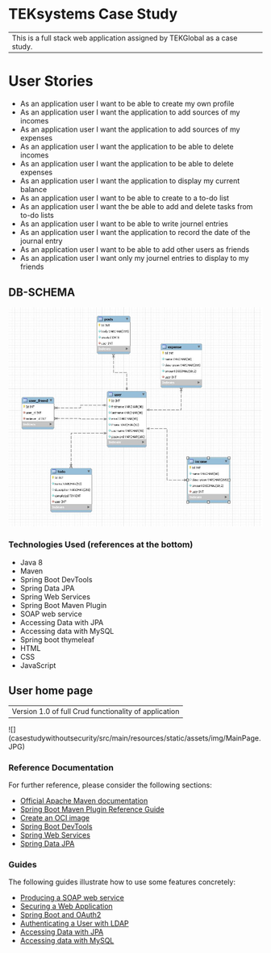 # TEKsystems Case Study

<table>
<tr>
<td>
 This is a full stack web application assigned by TEKGlobal as a case study.
</td>
</tr>
</table>

# User Stories
* As an application user I want to be able to create my own profile 
* As an application user I want the application to add sources of my incomes  
* As an application user I want the application to add sources of my expenses 
* As an application user I want the application to be able to delete incomes
* As an application user I want the application to be able to delete expenses 
* As an application user I want the application to display my current balance
* As an application user I want to be able to create to a to-do list
* As an application user I want the be able to add and delete tasks from to-do lists
* As an application user I want to be able to write journel entries 
* As an application user I want the application to record the date of the journal entry
* As an application user I want to be able to add other users as friends
* As an application user I want only my journel entries to display to my friends

## DB-SCHEMA
![](casestudywithoutsecurity/src/main/resources/static/assets/img/DB-SCHEMA.JPG)

### Technologies Used (references at the bottom)
* Java 8
* Maven
* Spring Boot DevTools
* Spring Data JPA
* Spring Web Services
* Spring Boot Maven Plugin
* SOAP web service
* Accessing Data with JPA
* Accessing data with MySQL
* Spring boot thymeleaf
* HTML
* CSS
* JavaScript


## User home page
<table>
<tr>
<td>
Version 1.0 of full Crud functionality of application
</td>
</tr>
</table>
![](casestudywithoutsecurity/src/main/resources/static/assets/img/MainPage.JPG)



### Reference Documentation
For further reference, please consider the following sections:

* [Official Apache Maven documentation](https://maven.apache.org/guides/index.html)
* [Spring Boot Maven Plugin Reference Guide](https://docs.spring.io/spring-boot/docs/2.4.3/maven-plugin/reference/html/)
* [Create an OCI image](https://docs.spring.io/spring-boot/docs/2.4.3/maven-plugin/reference/html/#build-image)
* [Spring Boot DevTools](https://docs.spring.io/spring-boot/docs/2.4.3/reference/htmlsingle/#using-boot-devtools)
* [Spring Web Services](https://docs.spring.io/spring-boot/docs/2.4.3/reference/htmlsingle/#boot-features-webservices)
* [Spring Data JPA](https://docs.spring.io/spring-boot/docs/2.4.3/reference/htmlsingle/#boot-features-jpa-and-spring-data)

### Guides
The following guides illustrate how to use some features concretely:

* [Producing a SOAP web service](https://spring.io/guides/gs/producing-web-service/)
* [Securing a Web Application](https://spring.io/guides/gs/securing-web/)
* [Spring Boot and OAuth2](https://spring.io/guides/tutorials/spring-boot-oauth2/)
* [Authenticating a User with LDAP](https://spring.io/guides/gs/authenticating-ldap/)
* [Accessing Data with JPA](https://spring.io/guides/gs/accessing-data-jpa/)
* [Accessing data with MySQL](https://spring.io/guides/gs/accessing-data-mysql/)
